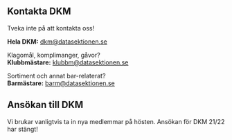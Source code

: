 ## Kontakta DKM
Tveka inte på att kontakta oss!

**Hela DKM:** [dkm@datasektionen.se](mailto:dkm@datasektionen.se)  

Klagomål, komplimanger, gåvor?</br>
**Klubbmästare:**  [klubbm@datasektionen.se](mailto:klubbm@datasektionen.se)

Sortiment och annat bar-relaterat?</br>
**Barmästare:** [barm@datasektionen.se](mailto:barm@d.kth.se)

## Ansökan till DKM

Vi brukar vanligtvis ta in nya medlemmar på hösten. Ansökan för DKM 21/22 har stängt!
